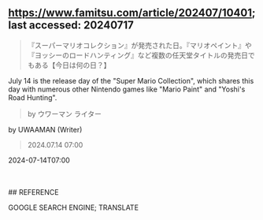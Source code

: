 ## https://www.famitsu.com/article/202407/10401; last accessed: 20240717

> 『スーパーマリオコレクション』が発売された日。『マリオペイント』や『ヨッシーのロードハンティング』など複数の任天堂タイトルの発売日でもある【今日は何の日？】

July 14 is the release day of the "Super Mario Collection", which shares this day with numerous other Nintendo games like "Mario Paint" and "Yoshi's Road Hunting".

> by ウワーマン ライター 

by UWAAMAN (Writer)

> 2024.07.14 07:00

2024-07-14T07:00

<br/>
<br/>
## REFERENCE

GOOGLE SEARCH ENGINE; TRANSLATE